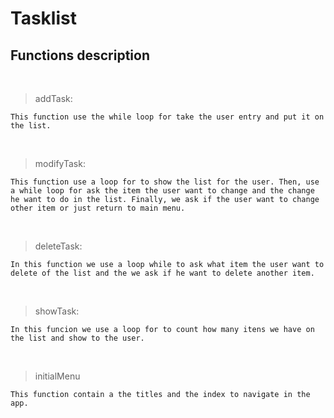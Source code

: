 # Tasklist
## Functions description

<br>

> addTask:
   
    This function use the while loop for take the user entry and put it on the list.

<br>

> modifyTask:

    This function use a loop for to show the list for the user. Then, use a while loop for ask the item the user want to change and the change he want to do in the list. Finally, we ask if the user want to change other item or just return to main menu.

<br>

> deleteTask:

    In this function we use a loop while to ask what item the user want to delete of the list and the we ask if he want to delete another item.

<br>

> showTask: 

    In this funcion we use a loop for to count how many itens we have on the list and show to the user.

<br>

> initialMenu

    This function contain a the titles and the index to navigate in the app.
